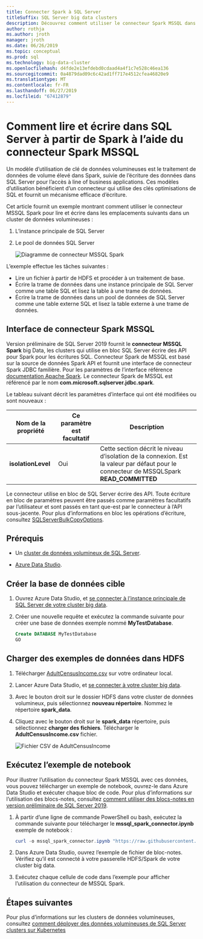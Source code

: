 ```yaml
---
title: Connecter Spark à SQL Server
titleSuffix: SQL Server big data clusters
description: Découvrez comment utiliser le connecteur Spark MSSQL dans Spark pour lire et écrire à SQL Server.
author: rothja
ms.author: jroth
manager: jroth
ms.date: 06/26/2019
ms.topic: conceptual
ms.prod: sql
ms.technology: big-data-cluster
ms.openlocfilehash: d4fde2e13efdebd0cdaad4a4f1c7e528c46ea136
ms.sourcegitcommit: 0a4879dad09c6c42ad1ff717e4512cfea46820e9
ms.translationtype: MT
ms.contentlocale: fr-FR
ms.lasthandoff: 06/27/2019
ms.locfileid: "67412879"
---
```

# <a name="how-to-read-and-write-to-sql-server-from-spark-using-the-mssql-spark-connector"></a>Comment lire et écrire dans SQL Server à partir de Spark à l’aide du connecteur Spark MSSQL

Un modèle d’utilisation de clé de données volumineuses est le traitement de données de volume élevé dans Spark, suivie de l’écriture des données dans SQL Server pour l’accès à line of business applications. Ces modèles d’utilisation bénéficient d’un connecteur qui utilise des clés optimisations de SQL et fournit un mécanisme efficace d’écriture.

Cet article fournit un exemple montrant comment utiliser le connecteur MSSQL Spark pour lire et écrire dans les emplacements suivants dans un cluster de données volumineuses :

1. L’instance principale de SQL Server
1. Le pool de données SQL Server

   ![Diagramme de connecteur MSSQL Spark](./media/spark-mssql-connector/mssql-spark-connector-diagram.png)

L’exemple effectue les tâches suivantes :

- Lire un fichier à partir de HDFS et procéder à un traitement de base.
- Écrire la trame de données dans une instance principale de SQL Server comme une table SQL et lisez la table à une trame de données.
- Écrire la trame de données dans un pool de données de SQL Server comme une table externe SQL et lisez la table externe à une trame de données.

## <a name="mssql-spark-connector-interface"></a>Interface de connecteur Spark MSSQL

Version préliminaire de SQL Server 2019 fournit le **connecteur MSSQL Spark** big Data, les clusters qui utilise en bloc SQL Server écrire des API pour Spark pour les écritures SQL. Connecteur Spark de MSSQL est basé sur la source de données Spark API et fournit une interface de connecteur Spark JDBC familière. Pour les paramètres de l’interface référence [documentation Apache Spark](http://spark.apache.org/docs/latest/sql-data-sources-jdbc.html). Le connecteur Spark de MSSQL est référencé par le nom **com.microsoft.sqlserver.jdbc.spark**.

Le tableau suivant décrit les paramètres d’interface qui ont été modifiées ou sont nouveaux :

| Nom de la propriété | Ce paramètre est facultatif | Description |
|---|---|---|
| **isolationLevel** | Oui | Cette section décrit le niveau d’isolation de la connexion. Est la valeur par défaut pour le connecteur de MSSQLSpark **READ_COMMITTED** |

Le connecteur utilise en bloc de SQL Server écrire des API. Toute écriture en bloc de paramètres peuvent être passés comme paramètres facultatifs par l’utilisateur et sont passés en tant que-est par le connecteur à l’API sous-jacente. Pour plus d’informations en bloc les opérations d’écriture, consultez [SQLServerBulkCopyOptions]( ../connect/jdbc/using-bulk-copy-with-the-jdbc-driver.md#sqlserverbulkcopyoptions).

## <a name="prerequisites"></a>Prérequis

- Un [cluster de données volumineux de SQL Server](deploy-get-started.md).

- [Azure Data Studio](https://aka.ms/azdata-insiders).

## <a name="create-the-target-database"></a>Créer la base de données cible

1. Ouvrez Azure Data Studio, et [se connecter à l’instance principale de SQL Server de votre cluster big data](connect-to-big-data-cluster.md).

1. Créer une nouvelle requête et exécutez la commande suivante pour créer une base de données exemple nommé **MyTestDatabase**.

   ```sql
   Create DATABASE MyTestDatabase
   GO
   ```

## <a name="load-sample-data-into-hdfs"></a>Charger des exemples de données dans HDFS

1. Télécharger [AdultCensusIncome.csv](https://amldockerdatasets.azureedge.net/AdultCensusIncome.csv) sur votre ordinateur local.

1. Lancer Azure Data Studio, et [se connecter à votre cluster big data](connect-to-big-data-cluster.md).

1. Avec le bouton droit sur le dossier HDFS dans votre cluster de données volumineux, puis sélectionnez **nouveau répertoire**. Nommez le répertoire **spark_data**.

1. Cliquez avec le bouton droit sur le **spark_data** répertoire, puis sélectionnez **charger des fichiers**. Télécharger le **AdultCensusIncome.csv** fichier.

   ![Fichier CSV de AdultCensusIncome](./media/spark-mssql-connector/spark_data.png)

## <a name="run-the-sample-notebook"></a>Exécutez l’exemple de notebook

Pour illustrer l’utilisation du connecteur Spark MSSQL avec ces données, vous pouvez télécharger un exemple de notebook, ouvrez-le dans Azure Data Studio et exécuter chaque bloc de code. Pour plus d’informations sur l’utilisation des blocs-notes, consultez [comment utiliser des blocs-notes en version préliminaire de SQL Server 2019](notebooks-guidance.md).

1. À partir d’une ligne de commande PowerShell ou bash, exécutez la commande suivante pour télécharger le **mssql_spark_connector.ipynb** exemple de notebook :

   ```PowerShell
   curl -o mssql_spark_connector.ipynb "https://raw.githubusercontent.com/Microsoft/sql-server-samples/master/samples/features/sql-big-data-cluster/spark/spark_to_sql/mssql_spark_connector.ipynb"
   ```

1. Dans Azure Data Studio, ouvrez l’exemple de fichier de bloc-notes. Vérifiez qu’il est connecté à votre passerelle HDFS/Spark de votre cluster big data.

1. Exécutez chaque cellule de code dans l’exemple pour afficher l’utilisation du connecteur de MSSQL Spark.

## <a name="next-steps"></a>Étapes suivantes

Pour plus d’informations sur les clusters de données volumineuses, consultez [comment déployer des données volumineuses de SQL Server clusters sur Kubernetes](deployment-guidance.md)